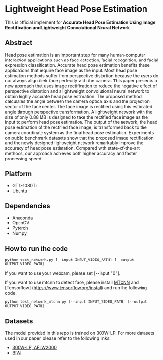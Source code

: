# Lightweight Head Pose Estimation
This is official implement for **Accurate Head Pose Estimation Using Image Rectification and Lightweight Convolutional Neural Network**

## Abstract
Head pose estimation is an important step for many human-computer interaction applications such as face detection, facial recognition, and facial expression classification. Accurate head pose estimation benefits these applications that require face image as the input. Most head pose estimation methods suffer from perspective distortion because the users do not always align their face perfectly with the camera. This paper presents a new approach that uses image rectification to reduce the negative effect of perspective distortion and a lightweight convolutional neural network to obtain highly accurate head pose estimation. The proposed method calculates the angle between the camera optical axis and the projection vector of the face center. The face image is rectified using this estimated angle through perspective transformation. A lightweight network with the size of only 0.88 MB is designed to take the rectified face image as the input to perform head pose estimation. The output of the network, the head pose estimation of the rectified face image, is transformed back to the camera coordinate system as the final head pose estimation. Experiments on public benchmark datasets show that the proposed image rectification and the newly designed lightweight network remarkably improve the accuracy of head pose estimation. Compared with state-of-the-art methods, our approach achieves both higher accuracy and faster processing speed.

## Platform
+ GTX-1080Ti
+ Ubuntu

## Dependencies

+ Anaconda
+ OpenCV
+ Pytorch
+ Numpy

## How to run the code
```
python test_network.py [--input INPUT_VIDEO_PATH] [--output OUTPUT_VIDEO_PATH]
```
If you want to use your webcam, please set [--input "0"].

If you want to use mtcnn to detect face, please install [MTCNN](https://github.com/ipazc/mtcnn) and [Tensorflow] (https://www.tensorflow.org/install) and run the following code.
```
python test_network_mtcnn.py [--input INPUT_VIDEO_PATH] [--output OUTPUT_VIDEO_PATH]
```


## Datasets

The model provided in this repo is trained on 300W-LP. For more datasets used in our paper, please refer to the following links.

+ [300W-LP, AFLW2000](http://www.cbsr.ia.ac.cn/users/xiangyuzhu/projects/3DDFA/main.htm)
+ [BIWI](https://data.vision.ee.ethz.ch/cvl/gfanelli/head_pose/head_forest.html)

